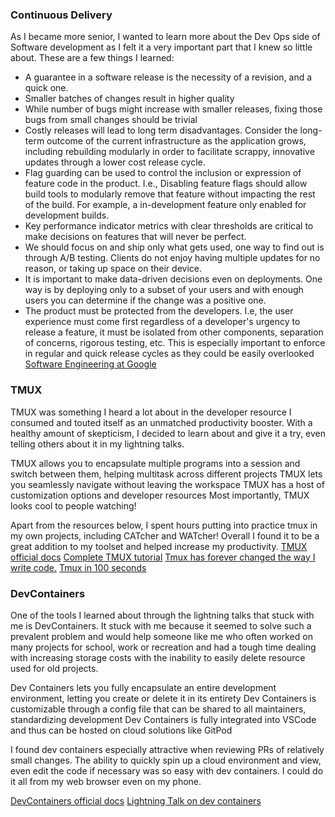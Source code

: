 ### Continuous Delivery

As I became more senior, I wanted to learn more about the Dev Ops side of Software development as I felt it a very important part that I knew so little about. 
These are a few things I learned:
* A guarantee in a software release is the necessity of a revision, and a quick one.
* Smaller batches of changes result in higher quality
* While number of bugs might increase with smaller releases, fixing those bugs from small changes should be trivial
* Costly releases will lead to long term disadvantages. Consider the long-term outcome of the current infrastructure as the application grows, including rebuilding modularly in order to facilitate scrappy, innovative updates through a lower cost release cycle.
* Flag guarding can be used to control the inclusion or expression of feature code in the product. I.e., Disabling feature flags should allow build tools to modularly remove that feature without impacting the rest of the build. For example, a in-development feature only enabled for development builds.
* Key performance indicator metrics with clear thresholds are critical to make decisions on features that will never be perfect.
* We should focus on and ship only what gets used, one way to find out is through A/B testing. Clients do not enjoy having multiple updates for no reason, or taking up space on their device.
* It is important to make data-driven decisions even on deployments. One way is by deploying only to a subset of your users and with enough users you can determine if the change was a positive one.
* The product must be protected from the developers. I.e, the user experience must come first regardless of a developer's urgency to release a feature, it must be isolated from other components, separation of concerns, rigorous testing, etc. This is especially important to enforce in regular and quick release cycles as they could be easily overlooked
[Software Engineering at Google](https://abseil.io/resources/swe-book)

### TMUX
TMUX was something I heard a lot about in the developer resource I consumed and touted itself as an unmatched productivity booster. With a healthy amount of skepticism, I decided to learn about and give it a try, even telling others about it in my lightning talks.

TMUX allows you to encapsulate multiple programs into a session and switch between them, helping multitask across different projects
TMUX lets you seamlessly navigate without leaving the workspace
TMUX has a host of customization options and developer resources
Most importantly, TMUX looks cool to people watching!

Apart from the resources below, I spent hours putting into practice tmux in my own projects, including CATcher and WATcher!
Overall I found it to be a great addition to my toolset and helped increase my productivity.
[TMUX official docs](https://github.com/tmux/tmux/wiki)
[Complete TMUX tutorial](https://www.youtube.com/watch?v=Yl7NFenTgIo)
[Tmux has forever changed the way I write code.](https://www.youtube.com/watch?v=DzNmUNvnB04)
[Tmux in 100 seconds](https://www.youtube.com/watch?v=vtB1J_zCv8I)

### DevContainers
One of the tools I learned about through the lightning talks that stuck with me is DevContainers. It stuck with me because it seemed to solve such a prevalent problem and would help someone like me who often worked on many projects for school, work or recreation and had a tough time dealing with increasing storage costs with the inability to easily delete resource used for old projects.

Dev Containers lets you fully encapsulate an entire development environment, letting you create or delete it in its entirety
Dev Containers is customizable through a config file that can be shared to all maintainers, standardizing development
Dev Containers is fully integrated into VSCode and thus can be hosted on cloud solutions like GitPod

I found dev containers especially attractive when reviewing PRs of relatively small changes. The ability to quickly spin up a cloud environment and view, even edit the code if necessary was so easy with dev containers. I could do it all from my web browser even on my phone.

[DevContainers official docs](https://code.visualstudio.com/docs/devcontainers/containers)
[Lightning Talk on dev containers]()
